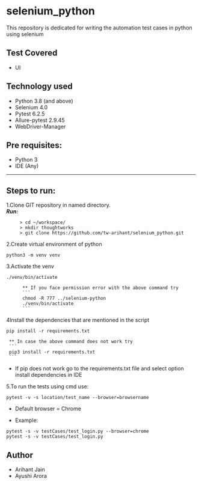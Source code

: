 # selenium_python
This repository is dedicated for writing the automation test cases in python using selenium

## Test Covered
* UI

## Technology used
* Python 3.8 (and above)
* Selenium 4.0
* Pytest 6.2.5
* Allure-pytest 2.9.45
* WebDriver-Manager

## Pre requisites: <br>
* Python 3 <br>
* IDE (Any)

-------------------------------------------------------------------------
## Steps to run:
1.Clone GIT repository in named directory. <br>
**_Run:_**
```
     > cd ~/workspace/
     > mkdir thoughtworks
     > git clone https://github.com/tw-arihant/selenium_python.git
```   
2.Create virtual environment of python
```
python3 -m venv venv
```
3.Activate the venv
```
./venv/bin/activate
```
          ** If you face permission error with the above command try
          ```
          chmod -R 777 ../selenium-python
          ./venv/bin/activate
          ```
4Install the dependencies that are mentioned in the script
```
pip install -r requirements.txt
```
     ** In case the above command does not work try
     ```
     pip3 install -r requirements.txt
     ```
* If pip does not work go to the requirements.txt file and select option install dependencies in IDE

5.To run the tests using cmd use: 
```
pytest -v -s location/test_name --browser=browsername
```
* Default browser = Chrome

* Example: 

```
pytest -s -v testCases/test_login.py --browser=chrome
pytest -s -v testCases/test_login.py
```     
## Author
* Arihant Jain
* Ayushi Arora
